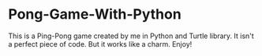 # Pong-Game-With-Python
This is a Ping-Pong game created by me in Python and Turtle library.
It isn't a perfect piece of code.
But it works like a charm.
Enjoy!
